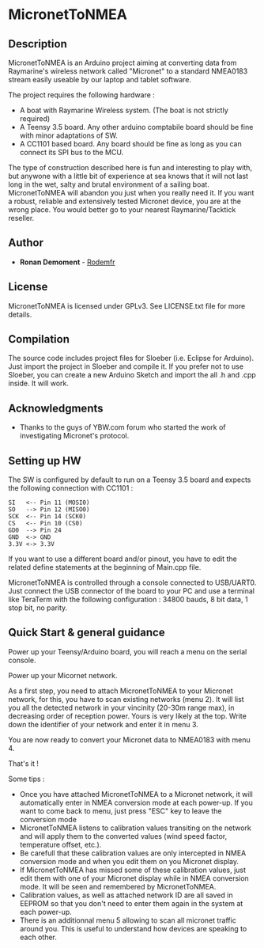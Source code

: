 # MicronetToNMEA

## Description

MicronetToNMEA is an Arduino project aiming at converting data from Raymarine's wireless network called "Micronet" to a standard NMEA0183 stream easily useable
by our laptop and tablet software.

The project requires the following hardware :
- A boat with Raymarine Wireless system. (The boat is not strictly required)
- A Teensy 3.5 board. Any other arduino comptabile board should be fine with minor adaptations of SW.
- A CC1101 based board. Any board should be fine as long as you can connect its SPI bus to the MCU.

The type of construction described here is fun and interesting to play with, but anywone with a little bit
of experience at sea knows that it will not last long in the wet, salty and brutal environment of a sailing boat.
MicronetToNMEA will abandon you just when you really need it.
If you want a robust, reliable and extensively tested Micronet device, you are at the wrong place. You would
better go to your nearest Raymarine/Tacktick reseller. 

## Author

* **Ronan Demoment** - [Rodemfr](https://github.com/Rodemfr)

## License

MicronetToNMEA is licensed under GPLv3. See LICENSE.txt file for more details.

## Compilation

The source code includes project files for Sloeber (i.e. Eclipse for Arduino). Just import the project in Sloeber and compile it.
If you prefer not to use Sloeber, you can create a new Arduino Sketch and import the all .h and .cpp inside. It will work.

## Acknowledgments

* Thanks to the guys of YBW.com forum who started the work of investigating Micronet's protocol.

## Setting up HW

The SW is configured by default to run on a Teensy 3.5 board and expects the following connection with CC1101 :

```
SI   <-- Pin 11 (MOSI0)
SO   --> Pin 12 (MISO0)
SCK  <-- Pin 14 (SCK0)
CS   <-- Pin 10 (CS0)
GD0  --> Pin 24
GND  <-> GND
3.3V <-> 3.3V
```

If you want to use a different board and/or pinout, you have to edit the related define statements at the beginning of Main.cpp file.

MicronetToNMEA is controlled through a console connected to USB/UART0. Just connect the USB connector of the board to your PC and
use a terminal like TeraTerm with the following configuration : 34800 bauds, 8 bit data, 1 stop bit, no parity.

## Quick Start & general guidance

Power up your Teensy/Arduino board, you will reach a menu on the serial console.

Power up your Micornet network.

As a first step, you need to attach MicronetToNMEA to your Micronet network, for this, you have to scan existing networks (menu 2). It will list
you all the detected network in your vincinity (20-30m range max), in decreasing order of reception power. Yours is very likely at the top.
Write down the identifier of your network and enter it in menu 3.
 
You are now ready to convert your Micronet data to NMEA0183 with menu 4.

That's it !

Some tips :

- Once you have attached MicronetToNMEA to a Micronet network, it will automatically enter in NMEA conversion mode at each power-up. If you want to come back to menu, just press "ESC" key to leave the conversion mode
- MicronetToNMEA listens to calibration values transiting on the network and will apply them to the converted values (wind speed factor, temperature offset, etc.).
- Be carefull that these calibration values are only intercepted in NMEA conversion mode and when you edit them on you Micronet display.
- If MicronetToNMEA has missed some of these calibration values, just edit them with one of your Micronet display while in NMEA conversion mode. It will be seen and remembered by MicronetToNMEA.
- Calibration values, as well as attached network ID are all saved in EEPROM so that you don't need to enter them again in the system at each power-up.
- There is an additionnal menu 5 allowing to scan all micronet traffic around you. This is useful to understand how devices are speaking to each other.
  